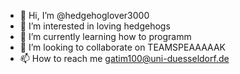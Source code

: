 - 👋 Hi, I’m @hedgehoglover3000
- 👀 I’m interested in loving hedgehogs
- 🌱 I’m currently learning how to programm
- 💞️ I’m looking to collaborate on TEAMSPEAAAAAK
- 📫 How to reach me gatim100@uni-duesseldorf.de

<!---
hedgehoglover3000/hedgehoglover3000 is a ✨ special ✨ repository because its `README.md` (this file) appears on your GitHub profile.
You can click the Preview link to take a look at your changes.
--->

